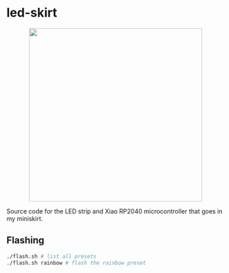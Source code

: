 # led-skirt

<p align="center">
<img src="https://raw.githubusercontent.com/andrewchambers/led-skirt/main/led-skirt.jpg" width="400" />
</p>

Source code for the LED strip and Xiao RP2040 microcontroller that goes in my
miniskirt.

## Flashing

```sh
./flash.sh # list all presets
./flash.sh rainbow # flash the rainbow preset
```
